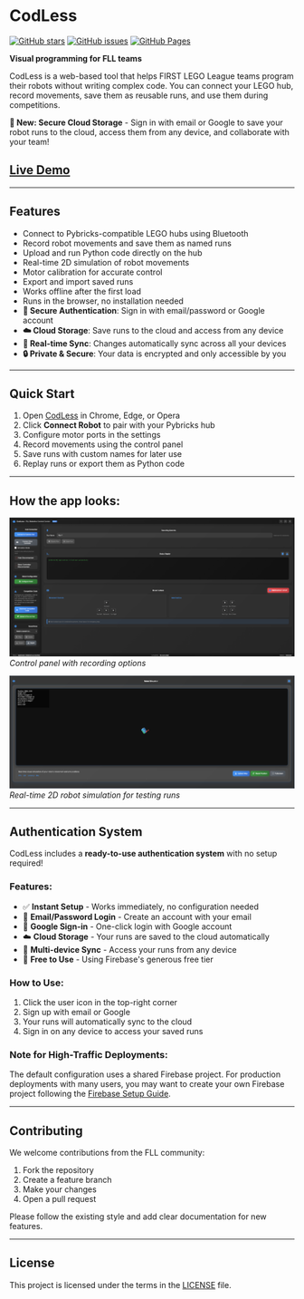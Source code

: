# CodLess

[![GitHub stars](https://img.shields.io/github/stars/rani367/CodLess?style=social)](https://github.com/rani367/CodLess)
[![GitHub issues](https://img.shields.io/github/issues/rani367/CodLess)](https://github.com/rani367/CodLess/issues)
[![GitHub Pages](https://img.shields.io/badge/GitHub%20Pages-deployed-brightgreen)](https://rani367.github.io/CodLess/)

**Visual programming for FLL teams**

CodLess is a web-based tool that helps FIRST LEGO League teams program their robots without writing complex code. You can connect your LEGO hub, record movements, save them as reusable runs, and use them during competitions.

**🔐 New: Secure Cloud Storage** - Sign in with email or Google to save your robot runs to the cloud, access them from any device, and collaborate with your team!

## [Live Demo](https://rani367.github.io/CodLess/)

---

## Features

- Connect to Pybricks-compatible LEGO hubs using Bluetooth
- Record robot movements and save them as named runs
- Upload and run Python code directly on the hub
- Real-time 2D simulation of robot movements
- Motor calibration for accurate control
- Export and import saved runs
- Works offline after the first load
- Runs in the browser, no installation needed
- **🔐 Secure Authentication**: Sign in with email/password or Google account
- **☁️ Cloud Storage**: Save runs to the cloud and access from any device
- **🔄 Real-time Sync**: Changes automatically sync across all your devices
- **🔒 Private & Secure**: Your data is encrypted and only accessible by you

---

## Quick Start

1. Open [CodLess](https://rani367.github.io/CodLess/) in Chrome, Edge, or Opera
2. Click **Connect Robot** to pair with your Pybricks hub
3. Configure motor ports in the settings
4. Record movements using the control panel
5. Save runs with custom names for later use
6. Replay runs or export them as Python code

---

## How the app looks:

![Main Interface](screenshots/main-interface.png)  
*Control panel with recording options*

![2D Simulation](screenshots/robot-simulator.png)  
*Real-time 2D robot simulation for testing runs*

---

## Authentication System

CodLess includes a **ready-to-use authentication system** with no setup required! 

### Features:
- ✅ **Instant Setup** - Works immediately, no configuration needed
- 📧 **Email/Password Login** - Create an account with your email
- 🔐 **Google Sign-in** - One-click login with Google account  
- ☁️ **Cloud Storage** - Your runs are saved to the cloud automatically
- 🔄 **Multi-device Sync** - Access your runs from any device
- 🚀 **Free to Use** - Using Firebase's generous free tier

### How to Use:
1. Click the user icon in the top-right corner
2. Sign up with email or Google
3. Your runs will automatically sync to the cloud
4. Sign in on any device to access your saved runs

### Note for High-Traffic Deployments:
The default configuration uses a shared Firebase project. For production deployments with many users, you may want to create your own Firebase project following the [Firebase Setup Guide](FIREBASE_SETUP.md).

---

## Contributing

We welcome contributions from the FLL community:

1. Fork the repository
2. Create a feature branch
3. Make your changes
4. Open a pull request

Please follow the existing style and add clear documentation for new features.

---

## License

This project is licensed under the terms in the [LICENSE](LICENSE) file.
